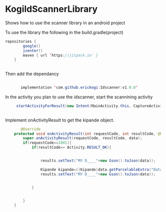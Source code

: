 # KogiIdScannerLibrary
Shows how to use the scanner library in an android project

To use the library the following in the build.gradle(project)
```java
repositories {
        google()
        jcenter()
        maven { url 'https://jitpack.io' }
    }
    
```
    
    
Then add the dependancy

```java
   
       implementation 'com.github.erickogi:Idscanner:v1.0.0'
```


In the activity you plan to use the idscanner, start the scannining activity 

```java
     startActivityForResult(new Intent(MainActivity.this, CaptureActivity.class), 1001);
     
```
     
     
Implement  onActivityResult to get the kipande object.
     
```java
       @Override
    protected void onActivityResult(int requestCode, int resultCode, @Nullable Intent data) {
        super.onActivityResult(requestCode, resultCode, data);
        if(requestCode==1001){
            if(resultCode== Activity.RESULT_OK){


                results.setText("MY D____"+new Gson().toJson(data));

                Kipande kipande=((Kipande)data.getParcelableExtra("Data") );
                results.setText("MY D____"+new Gson().toJson(data));


            }


        }
    }
    
```

